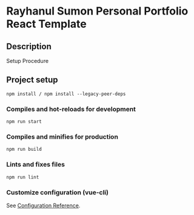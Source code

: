 # Rayhanul Sumon Personal Portfolio React Template

## Description

Setup Procedure 
 
## Project setup

```
npm install / npm install --legacy-peer-deps 
``` 

### Compiles and hot-reloads for development

``` 
npm run start
```   

### Compiles and minifies for production

```     
npm run build    
```
 
### Lints and fixes files    

```
npm run lint
```

### Customize configuration (vue-cli)

See [Configuration Reference](https://cli.vuejs.org/config/).
